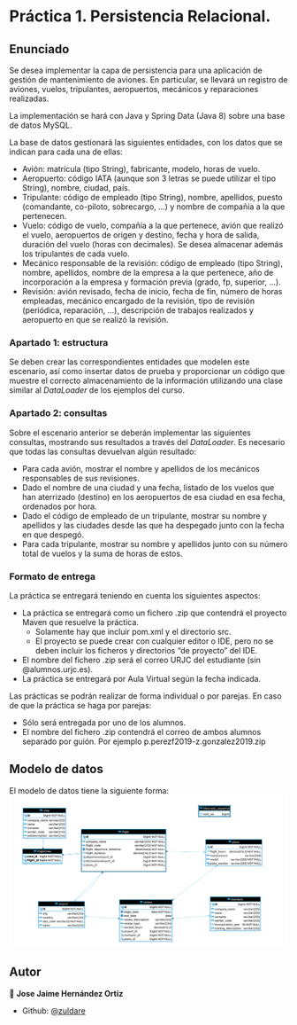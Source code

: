 # Práctica 1. Persistencia Relacional.

## Enunciado
Se desea implementar la capa de persistencia para una aplicación de gestión de
mantenimiento de aviones. En particular, se llevará un registro de aviones, vuelos,
tripulantes, aeropuertos, mecánicos y reparaciones realizadas.

La implementación se hará con Java y Spring Data (Java 8) sobre una base de datos
MySQL.

La base de datos gestionará las siguientes entidades, con los datos que se indican para
cada una de ellas:
* Avión: matrícula (tipo String), fabricante, modelo, horas de vuelo.
* Aeropuerto: código IATA (aunque son 3 letras se puede utilizar el tipo String),
  nombre, ciudad, país.
* Tripulante: código de empleado (tipo String), nombre, apellidos, puesto
  (comandante, co-piloto, sobrecargo, ...) y nombre de compañía a la que pertenecen.
* Vuelo: código de vuelo, compañía a la que pertenece, avión que realizó el vuelo,
  aeropuertos de origen y destino, fecha y hora de salida, duración del vuelo (horas
  con decimales). Se desea almacenar además los tripulantes de cada vuelo.
* Mecánico responsable de la revisión: código de empleado (tipo String), nombre,
  apellidos, nombre de la empresa a la que pertenece, año de incorporación a la
  empresa y formación previa (grado, fp, superior, ...).
* Revisión: avión revisado, fecha de inicio, fecha de fin, número de horas empleadas,
  mecánico encargado de la revisión, tipo de revisión (periódica, reparación, ...),
  descripción de trabajos realizados y aeropuerto en que se realizó la revisión.

### Apartado 1: estructura
Se deben crear las correspondientes entidades que modelen este escenario, así como
insertar datos de prueba y proporcionar un código que muestre el correcto almacenamiento
de la información utilizando una clase similar al _DataLoader_ de los ejemplos del curso.

### Apartado 2: consultas
Sobre el escenario anterior se deberán implementar las siguientes consultas, mostrando sus
resultados a través del _DataLoader_. Es necesario que todas las consultas devuelvan algún
resultado:
* Para cada avión, mostrar el nombre y apellidos de los mecánicos responsables de
  sus revisiones.
* Dado el nombre de una ciudad y una fecha, listado de los vuelos que han aterrizado
  (destino) en los aeropuertos de esa ciudad en esa fecha, ordenados por hora.
* Dado el código de empleado de un tripulante, mostrar su nombre y apellidos y las
  ciudades desde las que ha despegado junto con la fecha en que despegó.
* Para cada tripulante, mostrar su nombre y apellidos junto con su número total de
  vuelos y la suma de horas de estos.

### Formato de entrega
La práctica se entregará teniendo en cuenta los siguientes aspectos:
* La práctica se entregará como un fichero .zip que contendrá el proyecto Maven que
  resuelve la práctica.
    * Solamente hay que incluir pom.xml y el directorio src.
    * El proyecto se puede crear con cualquier editor o IDE, pero no se deben incluir
      los ficheros y directorios “de proyecto” del IDE.
* El nombre del fichero .zip será el correo URJC del estudiante (sin
  @alumnos.urjc.es).
* La práctica se entregará por Aula Virtual según la fecha indicada.

Las prácticas se podrán realizar de forma individual o por parejas. En caso de que la
práctica se haga por parejas:
* Sólo será entregada por uno de los alumnos.
* El nombre del fichero .zip contendrá el correo de ambos alumnos separado por
  guión. Por ejemplo p.perezf2019-z.gonzalez2019.zip

 

## Modelo de datos
El modelo de datos tiene la siguiente forma:
![Modelo de datos](docs/ERmodel.png)


## Autor
👤 **Jose Jaime Hernández Ortiz**

* Github: [@zuldare](https://github.com/zuldare)
